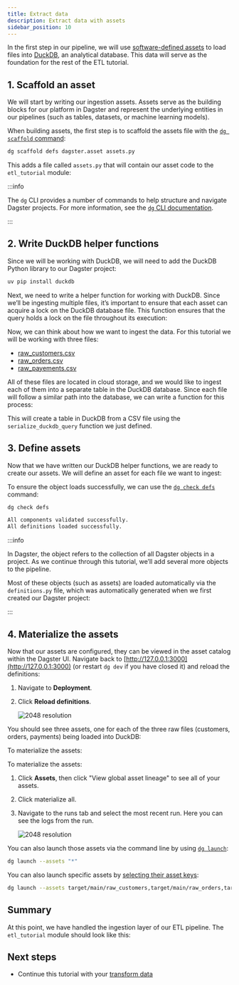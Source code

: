 ```yaml
---
title: Extract data
description: Extract data with assets
sidebar_position: 10
---
```


In the first step in our pipeline, we will use [software-defined assets](/guides/build/assets) to load files into [DuckDB](https://duckdb.org/), an analytical database. This data will serve as the foundation for the rest of the ETL tutorial.


## 1. Scaffold an asset

We will start by writing our ingestion assets. Assets serve as the building blocks for our platform in Dagster and represent the underlying entities in our pipelines (such as tables, datasets, or machine learning models).

When building assets, the first step is to scaffold the assets file with the  [`dg scaffold` command](/api/dg/dg-cli#dg-scaffold):

```bash
dg scaffold defs dagster.asset assets.py
```

This adds a file called `assets.py` that will contain our asset code to the `etl_tutorial` module:

<CliInvocationExample path="docs_snippets/docs_snippets/guides/tutorials/etl_tutorial/tree/assets.txt" />

:::info

The `dg` CLI provides a number of commands to help structure and navigate Dagster projects. For more information, see the [`dg` CLI documentation](/api/dg/dg-cli).

:::
   
## 2. Write DuckDB helper functions

Since we will be working with DuckDB, we will need to add the DuckDB Python library to our Dagster project:

```bash
uv pip install duckdb
```

Next, we need to write a helper function for working with DuckDB. Since we’ll be ingesting multiple files, it’s important to ensure that each asset can acquire a lock on the DuckDB database file. This function ensures that the query holds a lock on the file throughout its execution:

<CodeExample
    path="docs_snippets/docs_snippets/guides/tutorials/etl_tutorial/src/etl_tutorial/defs/assets.py"
    language="python"
    startAfter="start_serial_execute"
    endBefore="end_serial_execute"
    title="src/etl_tutorial/defs/assets.py"
/>

Now, we can think about how we want to ingest the data. For this tutorial we will be working with three files:

* [raw_customers.csv](https://raw.githubusercontent.com/dbt-labs/jaffle-shop-classic/refs/heads/main/seeds/raw_customers.csv)
* [raw_orders.csv](https://raw.githubusercontent.com/dbt-labs/jaffle-shop-classic/refs/heads/main/seeds/raw_orders.csv)
* [raw_payements.csv](https://raw.githubusercontent.com/dbt-labs/jaffle-shop-classic/refs/heads/main/seeds/raw_payments.csv)

All of these files are located in cloud storage, and we would like to ingest each of them into a separate table in the DuckDB database. Since each file will follow a similar path into the database, we can write a function for this process:

<CodeExample
    path="docs_snippets/docs_snippets/guides/tutorials/etl_tutorial/src/etl_tutorial/defs/assets.py"
    language="python"
    startAfter="start_import_url_to_duckdb"
    endBefore="end_import_url_to_duckdb"
    title="src/etl_tutorial/defs/assets.py"
/>

This will create a table in DuckDB from a CSV file using the `serialize_duckdb_query` function we just defined.

## 3. Define assets

Now that we have written our DuckDB helper functions, we are ready to create our assets. We will define an asset for each file we want to ingest:

<CodeExample
    path="docs_snippets/docs_snippets/guides/tutorials/etl_tutorial/src/etl_tutorial/defs/assets.py"
    language="python"
    startAfter="start_ingest_assets_1"
    endBefore="end_ingest_assets_1"
    title="src/etl_tutorial/defs/assets.py"
/>

To ensure the <PyObject section="definitions" module="dagster" object="Definitions" /> object loads successfully, we can use the [`dg check defs`](/api/dg/dg-cli#dg-check) command:

```bash
dg check defs
```


```bash
All components validated successfully.
All definitions loaded successfully.
```


:::info

In Dagster, the <PyObject section="definitions" module="dagster" object="Definitions" /> object refers to the collection of all Dagster objects in a project. As we continue through this tutorial, we’ll add several more objects to the pipeline.

Most of these objects (such as assets) are loaded automatically via the `definitions.py` file, which was automatically generated when we first created our Dagster project:

<CodeExample
    path="docs_snippets/docs_snippets/guides/tutorials/etl_tutorial/src/etl_tutorial/definitions.py"
    language="python"
    title="src/etl_tutorial/definitions.py"
/>

:::




## 4. Materialize the assets

Now that our assets are configured, they can be viewed in the asset catalog within the Dagster UI. Navigate back to [http://127.0.0.1:3000](http://127.0.0.1:3000) (or restart `dg dev` if you have closed it) and reload the definitions:

1. Navigate to **Deployment**.
2. Click **Reload definitions**.

   ![2048 resolution](/images/tutorial/etl-tutorial/ingest-assets.png)

You should see three assets, one for each of the three raw files (customers, orders, payments) being loaded into DuckDB:

To materialize the assets:

To materialize the assets:

1. Click **Assets**, then click "View global asset lineage" to see all of your assets.
2. Click materialize all.
3. Navigate to the runs tab and select the most recent run. Here you can see the logs from the run.

   ![2048 resolution](/images/tutorial/etl-tutorial/ingest-assets-run.png)

You can also launch those assets via the command line by using [`dg launch`](/api/dg/dg-cli#dg-launch):

```bash
dg launch --assets "*"
```

You can also launch specific assets by [selecting their asset keys](/guides/build/assets/asset-selection-syntax/):

```bash
dg launch --assets target/main/raw_customers,target/main/raw_orders,target/main/raw_payments
```

## Summary

At this point, we have handled the ingestion layer of our ETL pipeline. The `etl_tutorial` module should look like this:

<CliInvocationExample path="docs_snippets/docs_snippets/guides/tutorials/etl_tutorial/tree/step-0.txt" />


## Next steps

- Continue this tutorial with your [transform data](/etl-pipeline-tutorial/transform-data)
